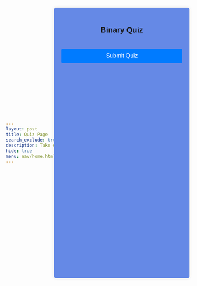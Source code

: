 ```yaml
---
layout: post
title: Quiz Page
search_exclude: true
description: Take our quiz to test your knowledge!
hide: true
menu: nav/home.html
---
```


<body>
    <div class="quiz-container">
        <h2>Binary Quiz</h2>
        <div id="quiz"></div>
        <button id="submit" onclick="showResults()">Submit Quiz</button>
        <div id="results"></div>
    </div>
    <script src="script.js"></script>
</body>

<style>
body {
    font-family: Arial, sans-serif;
    background-color: #6589e60;
    display: flex;
    justify-content: center;
    align-items: center;
    height: 100vh;
    margin: 0;
}

.quiz-container {
    background-color: #6589e6;
    padding: 20px;
    border-radius: 5px;
    box-shadow: 0 0 10px rgba(0, 0, 0, 0.1);
    width: 900px;
    height: 700px;
    text-align: center;
}

h2 {
    margin-bottom: 20px;
}

button {
    width: 100%;
    padding: 10px;
    background-color: #007BFF;
    border: none;
    border-radius: 3px;
    color: #fff;
    font-size: 16px;
    cursor: pointer;
    margin-top: 20px;
}

button:hover {
    background-color: #0056b3;
}

#results {
    margin-top: 20px;
    font-size: 18px;
}
</style>


<script>
const quizQuestions = [
    {
        question: "1) What does an arithmetic shift do?",
        answers: {
            a: "All bits are deleted",
            b: "The bits are not shifted are discarded",
            c: "The bits that are shifted out of either end are discarded",
            d: "Nothing changes"
        },
        correctAnswer: "c"
    },
    {
        question: "2) What is the binary equivalent of the decimal number 5?",
        answers: {
            a: "101",
            b: "001",
            c: "100",
            d: "1001"
        },
        correctAnswer: "a"
    },
    {
        question: "3) What is the largest planet in our solar system?",
        answers: {
            a: "Earth",
            b: "Mars",
            c: "Jupiter",
            d: "Saturn"
        },
        correctAnswer: "c"
    },
    {
        question: "3) What is the largest planet in our solar system?",
        answers: {
            a: "Earth",
            b: "Mars",
            c: "Jupiter",
            d: "Saturn"
        },
        correctAnswer: "c"
    },
     {
        question: "3) What is the largest planet in our solar system?",
        answers: {
            a: "Earth",
            b: "Mars",
            c: "Jupiter",
            d: "Saturn"
        },
        correctAnswer: "c"
    },
     {
        question: "3) What is the largest planet in our solar system?",
        answers: {
            a: "Earth",
            b: "Mars",
            c: "Jupiter",
            d: "Saturn"
        },
        correctAnswer: "c"
    },
     {
        question: "3) What is the largest planet in our solar system?",
        answers: {
            a: "Earth",
            b: "Mars",
            c: "Jupiter",
            d: "Saturn"
        },
        correctAnswer: "c"
    },
     {
        question: "3) What is the largest planet in our solar system?",
        answers: {
            a: "Earth",
            b: "Mars",
            c: "Jupiter",
            d: "Saturn"
        },
        correctAnswer: "c"
    },
     {
        question: "3) What is the largest planet in our solar system?",
        answers: {
            a: "Earth",
            b: "Mars",
            c: "Jupiter",
            d: "Saturn"
        },
        correctAnswer: "c"
    },
     {
        question: "3) What is the largest planet in our solar system?",
        answers: {
            a: "Earth",
            b: "Mars",
            c: "Jupiter",
            d: "Saturn"
        },
        correctAnswer: "c"
    },
    
];

function buildQuiz() {
    const quizContainer = document.getElementById('quiz');
    const output = [];

    quizQuestions.forEach((currentQuestion, questionNumber) => {
        const answers = [];
        for (letter in currentQuestion.answers) {
            answers.push(
                `<label>
                    <input type="radio" name="question${questionNumber}" value="${letter}">
                    ${letter} : ${currentQuestion.answers[letter]}
                </label>`
            );
        }

        output.push(
            `<div class="question">${currentQuestion.question}</div>
            <div class="answers">${answers.join('')}</div>`
        );
    });

    quizContainer.innerHTML = output.join('');
}

function showResults() {
    const quizContainer = document.getElementById('quiz');
    const answerContainers = quizContainer.querySelectorAll('.answers');
    let numCorrect = 0;

    quizQuestions.forEach((currentQuestion, questionNumber) => {
        const answerContainer = answerContainers[questionNumber];
        const selector = `input[name=question${questionNumber}]:checked`;
        const userAnswer = (answerContainer.querySelector(selector) || {}).value;

        if (userAnswer === currentQuestion.correctAnswer) {
            numCorrect++;
            answerContainers[questionNumber].style.color = 'green';
        } else {
            answerContainers[questionNumber].style.color = 'red';
        }
    });

    const resultsContainer = document.getElementById('results');
    resultsContainer.innerHTML = `${numCorrect} out of ${quizQuestions.length}`;
}

buildQuiz();
</script>